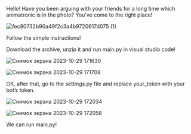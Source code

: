 
Hello! Have you been arguing with your friends for a long time which animatronic is in the photo? You've come to the right place!


![fec80732b90a49f2c3a4b9720617d075 (1)](https://github.com/ArtemInMinus/animatronic/assets/110528679/cf1d3c91-02f5-4bf3-9aa7-c2ad54e00f8f)

Follow the simple instructions!

Download the archive, unzip it and run main.py in visual studio code!

![Снимок экрана 2023-10-29 171630](https://github.com/ArtemInMinus/animatronic/assets/110528679/dfec8917-6d2d-4683-b33d-68c25ec9af9c)

![Снимок экрана 2023-10-29 171708](https://github.com/ArtemInMinus/animatronic/assets/110528679/a906e752-8576-4745-aec7-66cd95fd54b5)

OK, after that, go to the settings.py file and replace your_token with your bot’s token.


![Снимок экрана 2023-10-29 172034](https://github.com/ArtemInMinus/animatronic/assets/110528679/f09160b8-9a7c-4a8c-aabc-95bd7a3b1fe3)

![Снимок экрана 2023-10-29 172058](https://github.com/ArtemInMinus/animatronic/assets/110528679/213418df-1507-4959-b670-613a9bcf5ec2)

We can run main.py!
